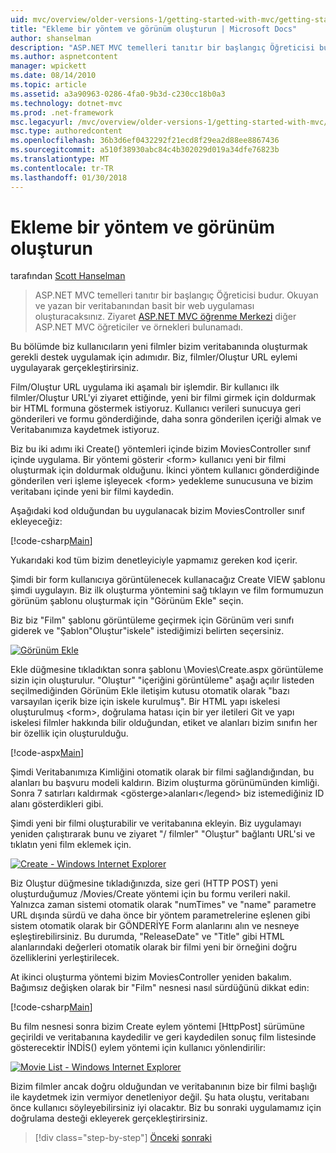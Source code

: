 ```yaml
---
uid: mvc/overview/older-versions-1/getting-started-with-mvc/getting-started-with-mvc-part6
title: "Ekleme bir yöntem ve görünüm oluşturun | Microsoft Docs"
author: shanselman
description: "ASP.NET MVC temelleri tanıtır bir başlangıç Öğreticisi budur. Okuyan ve yazan bir veritabanından basit bir web uygulaması oluşturun."
ms.author: aspnetcontent
manager: wpickett
ms.date: 08/14/2010
ms.topic: article
ms.assetid: a3a90963-0286-4fa0-9b3d-c230cc18b0a3
ms.technology: dotnet-mvc
ms.prod: .net-framework
msc.legacyurl: /mvc/overview/older-versions-1/getting-started-with-mvc/getting-started-with-mvc-part6
msc.type: authoredcontent
ms.openlocfilehash: 36b3d6ef0432292f21ecd8f29ea2d88ee8867436
ms.sourcegitcommit: a510f38930abc84c4b302029d019a34dfe76823b
ms.translationtype: MT
ms.contentlocale: tr-TR
ms.lasthandoff: 01/30/2018
---
```

<a name="adding-a-create-method-and-create-view"></a>Ekleme bir yöntem ve görünüm oluşturun
====================
tarafından [Scott Hanselman](https://github.com/shanselman)

> ASP.NET MVC temelleri tanıtır bir başlangıç Öğreticisi budur. Okuyan ve yazan bir veritabanından basit bir web uygulaması oluşturacaksınız. Ziyaret [ASP.NET MVC öğrenme Merkezi](../../../index.md) diğer ASP.NET MVC öğreticiler ve örnekleri bulunamadı.


Bu bölümde biz kullanıcıların yeni filmler bizim veritabanında oluşturmak gerekli destek uygulamak için adımıdır. Biz, filmler/Oluştur URL eylemi uygulayarak gerçekleştirirsiniz.

Film/Oluştur URL uygulama iki aşamalı bir işlemdir. Bir kullanıcı ilk filmler/Oluştur URL'yi ziyaret ettiğinde, yeni bir filmi girmek için doldurmak bir HTML formuna göstermek istiyoruz. Kullanıcı verileri sunucuya geri gönderileri ve formu gönderdiğinde, daha sonra gönderilen içeriği almak ve Veritabanımıza kaydetmek istiyoruz.

Biz bu iki adımı iki Create() yöntemleri içinde bizim MoviesController sınıf içinde uygulama. Bir yöntemi gösterir &lt;form&gt; kullanıcı yeni bir filmi oluşturmak için doldurmak olduğunu. İkinci yöntem kullanıcı gönderdiğinde gönderilen veri işleme işleyecek &lt;form&gt; yedekleme sunucusuna ve bizim veritabanı içinde yeni bir filmi kaydedin.

Aşağıdaki kod olduğundan bu uygulanacak bizim MoviesController sınıf ekleyeceğiz:

[!code-csharp[Main](getting-started-with-mvc-part6/samples/sample1.cs)]

Yukarıdaki kod tüm bizim denetleyiciyle yapmamız gereken kod içerir.

Şimdi bir form kullanıcıya görüntülenecek kullanacağız Create VIEW şablonu şimdi uygulayın. Biz ilk oluşturma yöntemini sağ tıklayın ve film formumuzun görünüm şablonu oluşturmak için "Görünüm Ekle" seçin.

Biz biz "Film" şablonu görüntüleme geçirmek için Görünüm veri sınıfı giderek ve "Şablon"Oluştur"iskele" istediğimizi belirten seçersiniz.

[![Görünüm Ekle](getting-started-with-mvc-part6/_static/image2.png)](getting-started-with-mvc-part6/_static/image1.png)

Ekle düğmesine tıkladıktan sonra şablonu \Movies\Create.aspx görüntüleme sizin için oluşturulur. "Oluştur" "içeriğini görüntüleme" aşağı açılır listeden seçilmediğinden Görünüm Ekle iletişim kutusu otomatik olarak "bazı varsayılan içerik bize için iskele kurulmuş". Bir HTML yapı iskelesi oluşturulmuş &lt;form&gt;, doğrulama hatası için bir yer iletileri Git ve yapı iskelesi filmler hakkında bilir olduğundan, etiket ve alanları bizim sınıfın her bir özellik için oluşturulduğu.

[!code-aspx[Main](getting-started-with-mvc-part6/samples/sample2.aspx)]

Şimdi Veritabanımıza Kimliğini otomatik olarak bir filmi sağlandığından, bu alanları bu başvuru modeli kaldırın. Bizim oluşturma görünümünden kimliği. Sonra 7 satırları kaldırmak &lt;gösterge&gt;alanları&lt;/legend&gt; biz istemediğiniz ID alanı gösterdikleri gibi.

Şimdi yeni bir filmi oluşturabilir ve veritabanına ekleyin. Biz uygulamayı yeniden çalıştırarak bunu ve ziyaret "/ filmler" "Oluştur" bağlantı URL'si ve tıklatın yeni film eklemek için.

[![Create - Windows Internet Explorer](getting-started-with-mvc-part6/_static/image4.png)](getting-started-with-mvc-part6/_static/image3.png)

Biz Oluştur düğmesine tıkladığınızda, size geri (HTTP POST) yeni oluşturduğumuz /Movies/Create yöntemi için bu formu verileri nakil. Yalnızca zaman sistemi otomatik olarak "numTimes" ve "name" parametre URL dışında sürdü ve daha önce bir yöntem parametrelerine eşlenen gibi sistem otomatik olarak bir GÖNDERİYE Form alanlarını alın ve nesneye eşleştirebilirsiniz. Bu durumda, "ReleaseDate" ve "Title" gibi HTML alanlarındaki değerleri otomatik olarak bir filmi yeni bir örneğini doğru özelliklerini yerleştirilecek.

At ikinci oluşturma yöntemi bizim MoviesController yeniden bakalım. Bağımsız değişken olarak bir "Film" nesnesi nasıl sürdüğünü dikkat edin:

[!code-csharp[Main](getting-started-with-mvc-part6/samples/sample3.cs)]

Bu film nesnesi sonra bizim Create eylem yöntemi [HttpPost] sürümüne geçirildi ve veritabanına kaydedilir ve geri kaydedilen sonuç film listesinde gösterecektir İNDİS() eylem yöntemi için kullanıcı yönlendirilir:

[![Movie List - Windows Internet Explorer](getting-started-with-mvc-part6/_static/image6.png)](getting-started-with-mvc-part6/_static/image5.png)

Bizim filmler ancak doğru olduğundan ve veritabanının bize bir filmi başlığı ile kaydetmek izin vermiyor denetleniyor değil. Şu hata oluştu, veritabanı önce kullanıcı söyleyebilirsiniz iyi olacaktır. Biz bu sonraki uygulamamız için doğrulama desteği ekleyerek gerçekleştirirsiniz.

>[!div class="step-by-step"]
[Önceki](getting-started-with-mvc-part5.md)
[sonraki](getting-started-with-mvc-part7.md)
